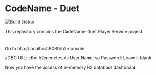 #  CodeName - Duet


[![Build Status](https://travis-ci.com/codename-duet/player-service.svg?branch=master)](https://travis-ci.com/github/codename-duet/player-service)

This repository contains the CodeName-Duet Player Service project


#

Go to http://localhost:8080/h2-console

JDBC URL: jdbc:h2:mem:testdb
User Name: sa
Password: Leave it blank

Now you have the access of in-memory H2 database dashboard.